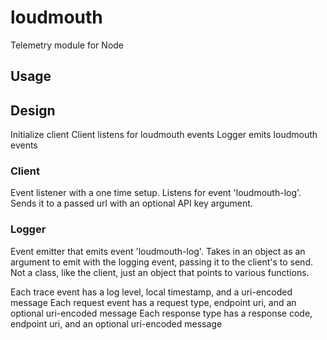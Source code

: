 # loudmouth
Telemetry module for Node

## Usage

## Design
Initialize client
Client listens for loudmouth events
Logger emits loudmouth events


### Client
Event listener with a one time setup. Listens for event 'loudmouth-log'. Sends it to a passed url with an optional API key argument.

### Logger
Event emitter that emits event 'loudmouth-log'. Takes in an object as an argument to emit with the logging event, passing it to the client's to send. Not a class, like the client, just an object that points to various functions.

Each trace event has a log level, local timestamp, and a uri-encoded message
Each request event has a request type, endpoint uri, and an optional uri-encoded message
Each response type has a response code, endpoint uri, and an optional uri-encoded message






